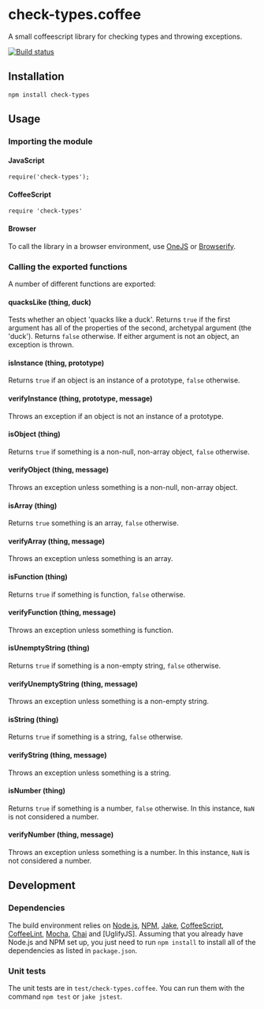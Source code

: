 # check-types.coffee

A small coffeescript library for checking types and throwing exceptions.

[![Build status][ci-image]][ci-status]

## Installation

`npm install check-types`

## Usage

### Importing the module

#### JavaScript

```
require('check-types');
```

#### CoffeeScript

```
require 'check-types'
```

#### Browser

To call the library in a browser environment, use [OneJS]
or [Browserify].

### Calling the exported functions

A number of different functions are exported:

#### quacksLike (thing, duck)

Tests whether an object 'quacks like a duck'. Returns `true`
if the first argument has all of the properties of the second,
archetypal argument (the 'duck'). Returns `false` otherwise.
If either argument is not an object, an exception is thrown.

#### isInstance (thing, prototype)

Returns `true` if an object is an instance of a prototype,
`false` otherwise.

#### verifyInstance (thing, prototype, message)

Throws an exception if an object is not an instance of a
prototype.

#### isObject (thing)

Returns `true` if something is a non-null, non-array object,
`false` otherwise.

#### verifyObject (thing, message)

Throws an exception unless something is a non-null, non-array
object.

#### isArray (thing)

Returns `true` something is an array, `false` otherwise.

#### verifyArray (thing, message)

Throws an exception unless something is an array.

#### isFunction (thing)

Returns `true` if something is function, `false` otherwise.

#### verifyFunction (thing, message)

Throws an exception unless something is function.

#### isUnemptyString (thing)

Returns `true` if something is a non-empty string, `false`
otherwise.

#### verifyUnemptyString (thing, message)

Throws an exception unless something is a non-empty string.

#### isString (thing)

Returns `true` if something is a string, `false` otherwise.

#### verifyString (thing, message)

Throws an exception unless something is a string.

#### isNumber (thing)

Returns `true` if something is a number, `false` otherwise. In
this instance, `NaN` is not considered a number.

#### verifyNumber (thing, message)

Throws an exception unless something is a number. In this
instance, `NaN` is not considered a number.

## Development

### Dependencies

The build environment relies on [Node.js][node], [NPM], [Jake],
[CoffeeScript], [CoffeeLint], [Mocha], [Chai] and [UglifyJS].
Assuming that you already have Node.js and NPM set up, you just
need to run `npm install` to install all of the dependencies as
listed in `package.json`.

### Unit tests

The unit tests are in `test/check-types.coffee`. You can run them
with the command `npm test` or `jake jstest`.

[ci-image]: https://secure.travis-ci.org/philbooth/check-types.coffee.png?branch=master
[ci-status]: http://travis-ci.org/#!/philbooth/check-types.coffee
[onejs]: https://github.com/azer/onejs
[browserify]: https://github.com/substack/node-browserify
[node]: http://nodejs.org/
[npm]: https://npmjs.org/
[jake]: https://github.com/mde/jake
[coffeescript]: http://coffeescript.org/
[coffeelint]: https://github.com/clutchski/coffeelint
[mocha]: http://visionmedia.github.com/mocha
[chai]: http://chaijs.com/


